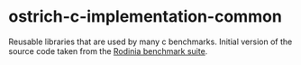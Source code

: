 # ostrich-c-implementation-common
Reusable libraries that are used by many c benchmarks. Initial version of the source code taken from the [Rodinia benchmark suite](http://www.cs.virginia.edu/~skadron/wiki/rodinia/).
